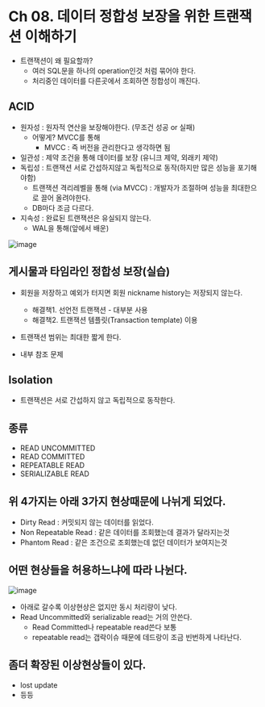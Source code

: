 # Ch 08. 데이터 정합성 보장을 위한 트랜잭션 이해하기

+ 트랜잭션이 왜 필요할까?
  - 여러 SQL문을 하나의 operation인것 처럼 묶어야 한다.
  - 처리중인 데이터를 다른곳에서 조회하면 정합성이 깨진다.

## ACID
  + 원자성 : 원자적 연산을 보장해야한다. (무조건 성공 or 실패)
    - 어떻게? MVCC를 통해
      - MVCC : 즉 버전을 관리한다고 생각하면 됨
  + 일관성 : 제약 조건을 통해 데이터를 보장 (유니크 제약, 외래키 제약)
  + 독립성 : 트랜잭션 서로 간섭하지않고 독립적으로 동작(하지만 많은 성능을 포기해야함)
    - 트랜잭션 격리레벨을 통해 (via MVCC) : 개발자가 조절하며 성능을 최대한으로 끌어 올려야한다.
    - DB마다 조금 다르다.
  + 지속성 : 완료된 트랜잭션은 유실되지 않는다.
    - WAL을 통해(앞에서 배운)

![image](https://github.com/HyangKeunChoi/TIL-Today-I-Learned-/assets/49984996/8fe1bcde-1d51-401b-9d09-5ae840cb23ed)

## 게시물과 타임라인 정합성 보장(실습)
+ 회원을 저장하고 예외가 터지면 회원 nickname history는 저장되지 않는다.
  - 해결책1. 선언전 트랜잭션 - 대부분 사용
  - 해결책2. 트랜잭션 템플릿(Transaction template) 이용

 + 트랜잭션 범위는 최대한 짧게 한다.
 + 내부 참조 문제

## Isolation
+ 트랜잭션은 서로 간섭하지 않고 독립적으로 동작한다.

## 종류
+ READ UNCOMMITTED
+ READ COMMITTED
+ REPEATABLE READ
+ SERIALIZABLE READ

## 위 4가지는 아래 3가지 현상때문에 나뉘게 되었다.
+ Dirty Read : 커밋되지 않는 데이터를 읽었다.
+ Non Repeatable Read : 같은 데이터를 조회했는데 결과가 달라지는것
+ Phantom Read : 같은 조건으로 조회했는데 없던 데이터가 보여지는것

## 어떤 현상들을 허용하느냐에 따라 나뉜다.
![image](https://github.com/HyangKeunChoi/TIL-Today-I-Learned-/assets/49984996/2094b4f1-bd7d-44a8-b3dd-a95f37ed1aa7)

+ 아래로 갈수록 이상현상은 없지만 동시 처리량이 낮다.
+ Read Uncommitted와 serializable read는 거의 안쓴다.
  - Read Committed나 repeatable read쓴다 보통
  - repeatable read는 갭락이슈 때문에 데드랑이 조금 빈번하게 나타난다.
 
## 좀더 확장된 이상현상들이 있다.
+ lost update
+ 등등

